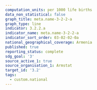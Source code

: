 ```yaml
---
computation_units: per 1000 life births
data_non_statistical: false
graph_title: meta.name-3-2-2-a
graph_type: line
indicator: 3.2.2.a
indicator_name: meta.name-3-2-2-a
indicator_sort_order: 03-02-02-0a
national_geographical_coverage: Armenia
published: true
reporting_status: complete
sdg_goal: '3'
source_active_1: true
source_organisation_1: Armstat
target_id: '3.2'
tags:
  - custom.national
---
```

